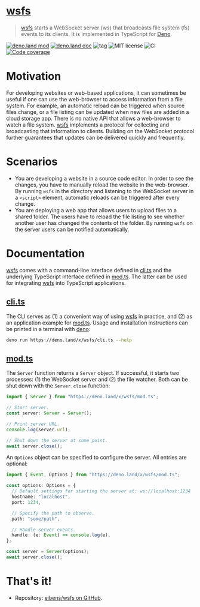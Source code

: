 # [wsfs]

> [wsfs] starts a WebSocket server (ws) that broadcasts file system (fs) events
> to its clients. It is implemented in TypeScript for [Deno].

[![deno.land mod](https://img.shields.io/badge/deno.land-wsfs-lightgrey.svg?logo=deno)](https://deno.land/x/wsfs)
[![deno.land doc](https://doc.deno.land/badge.svg)](https://doc.deno.land/https/deno.land/x/wsfs/mod.ts)
![tag](https://img.shields.io/github/v/tag/eibens/wsfs)
![MIT license](https://img.shields.io/github/license/eibens/wsfs)
![CI](https://github.com/eibens/wsfs/workflows/ci/badge.svg)
[![Code coverage](https://img.shields.io/codecov/c/github/eibens/wsfs)](https://codecov.io/gh/eibens/wsfs)

# Motivation

For developing websites or web-based applications, it can sometimes be useful if
one can use the web-browser to access information from a file system. For
example, an automatic reload can be triggered when source files change, or a
file listing can be updated when new files are added in a cloud storage app.
There is no native API that allows a web-browser to watch a file system. [wsfs]
implements a protocol for collecting and broadcasting that information to
clients. Building on the WebSocket protocol further guarantees that updates can
be delivered quickly and frequently.

# Scenarios

- You are developing a website in a source code editor. In order to see the
  changes, you have to manually reload the website in the web-browser. By
  running `wsfs` in the directory and listening to the WebSocket server in a
  `<script>` element, automatic reloads can be triggered after every change.
- You are deploying a web app that allows users to upload files to a shared
  folder. The users have to reload the file listing to see whether another user
  has changed the contents of the folder. By running `wsfs` on the server users
  can be notified automatically.

# Documentation

[wsfs] comes with a command-line interface defined in [cli.ts] and the
underlying TypeScript interface defined in [mod.ts]. The latter can be used for
integrating [wsfs] into TypeScript applications.

## [cli.ts]

The CLI serves as (1) a convenient way of using [wsfs] in practice, and (2) as
an application example for [mod.ts]. Usage and installation instructions can be
printed in a terminal with [deno]:

```sh
deno run https://deno.land/x/wsfs/cli.ts --help
```

## [mod.ts]

The `Server` function returns a `Server` object. If successful, it starts two
processes: (1) the WebSocket server and (2) the file watcher. Both can be shut
down with the `Server.close` function:

```ts
import { Server } from "https://deno.land/x/wsfs/mod.ts";

// Start server.
const server: Server = Server();

// Print server URL.
console.log(server.url);

// Shut down the server at some point.
await server.close();
```

An `Options` object can be specified to configure the server. All entries are
optional:

```ts
import { Event, Options } from "https://deno.land/x/wsfs/mod.ts";

const options: Options = {
  // Default settings for starting the server at: ws://localhost:1234
  hostname: "localhost",
  port: 1234,

  // Specify the path to observe.
  path: "some/path",

  // Handle server events.
  handle: (e: Event) => console.log(e),
};

const server = Server(options);
await server.close();
```

# That's it!

- Repository: [eibens/wsfs on GitHub].

[wsfs]: #
[eibens/wsfs on GitHub]: https://github.com/eibens/wsfs
[cli.ts]: cli.ts
[mod.ts]: mod.ts
[deno]: https://deno.land
